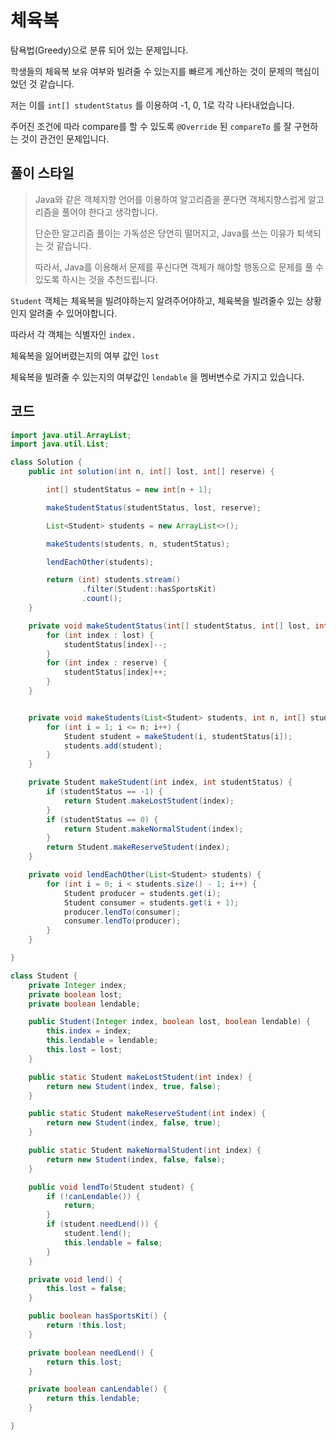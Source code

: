 # 체육복

탐욕법(Greedy)으로 분류 되어 있는 문제입니다.

학생들의 체육복 보유 여부와 빌려줄 수 있는지를 빠르게 계산하는 것이 문제의 핵심이었던 것 같습니다.

저는 이를 `int[] studentStatus` 를 이용하여 -1, 0, 1로 각각 나타내었습니다.

주어진 조건에 따라 compare를 할 수 있도록 `@Override` 된 `compareTo` 를 잘 구현하는 것이 관건인 문제입니다.

  

## 풀이 스타일

> Java와 같은 객체지향 언어를 이용하여 알고리즘을 푼다면 객체지향스럽게 알고리즘을 풀어야 한다고 생각합니다.
>
> 단순한 알고리즘 풀이는 가독성은 당연히 떨어지고, Java를 쓰는 이유가 퇴색되는 것 같습니다.
>
> 따라서, Java를 이용해서 문제를 푸신다면 객체가 해야할 행동으로 문제를 풀 수 있도록 하시는 것을 추천드립니다.

  

`Student` 객체는 체육복을 빌려야하는지 알려주어야하고, 체육복을 빌려줄수 있는 상황인지 알려줄 수 있어야합니다.  

따라서 각 객체는 식별자인 `index. `

체육복을 잃어버렸는지의 여부 값인 `lost`    

체육복을 빌려줄 수 있는지의 여부값인 `lendable` 을 멤버변수로 가지고 있습니다.

  

## 코드

```java
import java.util.ArrayList;
import java.util.List;

class Solution {
    public int solution(int n, int[] lost, int[] reserve) {

        int[] studentStatus = new int[n + 1];

        makeStudentStatus(studentStatus, lost, reserve);

        List<Student> students = new ArrayList<>();

        makeStudents(students, n, studentStatus);

        lendEachOther(students);

        return (int) students.stream()
                .filter(Student::hasSportsKit)
                .count();
    }

    private void makeStudentStatus(int[] studentStatus, int[] lost, int[] reserve) {
        for (int index : lost) {
            studentStatus[index]--;
        }
        for (int index : reserve) {
            studentStatus[index]++;
        }
    }


    private void makeStudents(List<Student> students, int n, int[] studentStatus) {
        for (int i = 1; i <= n; i++) {
            Student student = makeStudent(i, studentStatus[i]);
            students.add(student);
        }
    }

    private Student makeStudent(int index, int studentStatus) {
        if (studentStatus == -1) {
            return Student.makeLostStudent(index);
        }
        if (studentStatus == 0) {
            return Student.makeNormalStudent(index);
        }
        return Student.makeReserveStudent(index);
    }

    private void lendEachOther(List<Student> students) {
        for (int i = 0; i < students.size() - 1; i++) {
            Student producer = students.get(i);
            Student consumer = students.get(i + 1);
            producer.lendTo(consumer);
            consumer.lendTo(producer);
        }
    }

}

class Student {
    private Integer index;
    private boolean lost;
    private boolean lendable;

    public Student(Integer index, boolean lost, boolean lendable) {
        this.index = index;
        this.lendable = lendable;
        this.lost = lost;
    }

    public static Student makeLostStudent(int index) {
        return new Student(index, true, false);
    }

    public static Student makeReserveStudent(int index) {
        return new Student(index, false, true);
    }

    public static Student makeNormalStudent(int index) {
        return new Student(index, false, false);
    }

    public void lendTo(Student student) {
        if (!canLendable()) {
            return;
        }
        if (student.needLend()) {
            student.lend();
            this.lendable = false;
        }
    }

    private void lend() {
        this.lost = false;
    }

    public boolean hasSportsKit() {
        return !this.lost;
    }

    private boolean needLend() {
        return this.lost;
    }

    private boolean canLendable() {
        return this.lendable;
    }

}
```